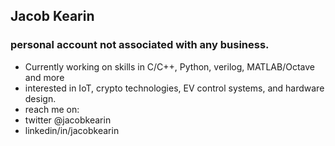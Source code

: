 ## Jacob Kearin
### personal account not associated with any business. 
- Currently working on skills in C/C++, Python, verilog, MATLAB/Octave and more
- interested in IoT, crypto technologies, EV control systems, and hardware design.
- reach me on:
- twitter @jacobkearin
- linkedin/in/jacobkearin

<!---
jacobkearin/jacobkearin is a ✨ special ✨ repository because its `README.md` (this file) appears on your GitHub profile.
You can click the Preview link to take a look at your changes.
--->
